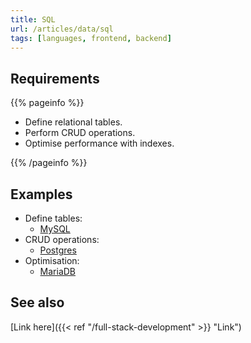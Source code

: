 ```yaml
---
title: SQL
url: /articles/data/sql
tags: [languages, frontend, backend]
---
```


## Requirements

{{% pageinfo %}}

* Define relational tables.
* Perform CRUD operations.
* Optimise performance with indexes.

{{% /pageinfo %}}

## Examples

* Define tables:
  * [MySQL](https://dev.mysql.com/doc/refman/8.0/en/sql-data-definition-statements.html)
* CRUD operations:
  * [Postgres](https://www.postgresql.org/docs/current/dml.html)
* Optimisation:
  * [MariaDB](https://mariadb.com/kb/en/getting-started-with-indexes/)

## See also

[Link here]({{< ref "/full-stack-development" >}} "Link")
